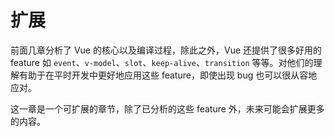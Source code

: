 # 扩展

前面几章分析了 Vue 的核心以及编译过程，除此之外，Vue 还提供了很多好用的 feature 如 `event`、`v-model`、`slot`、`keep-alive`、`transition` 等等。对他们的理解有助于在平时开发中更好地应用这些 feature，即使出现 bug 也可以很从容地应对。

这一章是一个可扩展的章节，除了已分析的这些 feature 外，未来可能会扩展更多的内容。